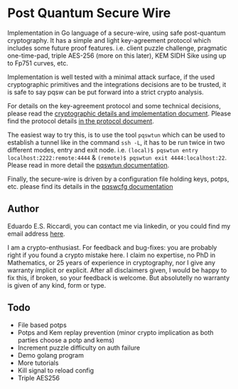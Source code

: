 # Post Quantum Secure Wire
Implementation in Go language of a secure-wire, using safe post-quantum cryptography. It has a simple and light 
key-agreement protocol which includes some future proof features. i.e. client puzzle challenge, pragmatic one-time-pad, 
triple AES-256 (more on this later), KEM SIDH Sike using up to Fp751 curves, etc. 

Implementation is well tested with a minimal attack surface, if the used cryptographic primitives and the integrations 
decisions are to be trusted, it is safe to say pqsw can be put forward into a strict crypto analysis.

For details on the key-agreement protocol and some technical decisions, please read the
 [cryptographic details and implementation document](docs/crypto-and-technical.md). Please find the protocol details
 [in the protocol document](docs/protocol.md).

The  easiest way to try this, is to use the tool `pqswtun` which can be used to establish a tunnel like in the command
`ssh -L`, it has to be run twice in two different modes, entry and exit node. i.e. 
`(local)$ pqswtun entry localhost:2222:remote:4444` &  `(remote)$ pqswtun exit 4444:localhost:22`. 
Please read in more detail the [pqswtun documentation](docs/pqswtun.md).

Finally, the secure-wire is driven by a configuration file holding keys, potps, etc. please find its details in the
[pqswcfg documentation](docs/pqswcfg.md)

##  Author
Eduardo E.S. Riccardi, you can contact me via linkedin, or you could find my email address 
[here](https://kukino.uk/ed@kukino.uk.pub).

I am a crypto-enthusiast. For feedback and bug-fixes: you are probably right if you found a crypto mistake here.
I claim no expertise, no PhD in Mathematics, or 25 years of experience in cryptography, nor I give any warranty implicit
or explicit. After all disclaimers given, I would be happy to fix this, if broken, so your feedback is welcome.
But absolutelly no warranty is given of any kind, form or type.

## Todo
- File based potps
- Potps and Kem replay prevention (minor crypto implication as both parties choose a potp and kems)
- Increment puzzle difficulty on auth failure
- Demo golang program
- More tutorials
- Kill signal to reload config
- Triple AES256